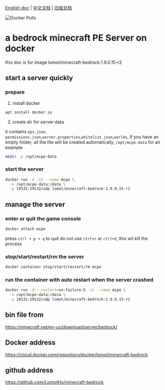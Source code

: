 [English doc]:https://github.com/LomotHo/minecraft-bedrock
[中文文档]:https://github.com/LomotHo/minecraft-bedrock/blob/master/readme_zh.md
[旧版文档]:https://github.com/LomotHo/minecraft-bedrock/blob/master/doc/zh/
[Docker Pulls]:https://img.shields.io/docker/pulls/lomot/minecraft-bedrock.svg

[English doc] | [中文文档] | [旧版文档] 

![Docker Pulls] 

# a bedrock minecraft PE Server on docker
this doc is for image lomot/minecraft-bedrock:1.9.0.15-r2

## start a server quickly
### prepare
 1. install docker

```bash
apt install docker.io
```

 2. create dir for server data

it contains ```ops.json```,``` permissions.json```,```server.properties```,```whitelist.json```,```worlds```, if you have an empty folder, all the file will be created automatically, ```/opt/mcpe-data``` for an example

```bash
mkdir -p /opt/mcpe-data
```

### start the server
```bash
docker run -d -it --name mcpe \
  -v /opt/mcpe-data:/data \
  -p 19132:19132/udp lomot/minecraft-bedrock:1.9.0.15-r2
```

## manage the server
### enter or quit the game console
```bash
docker attach mcpe
```
press ```ctrl + p + q``` to quit
do not use ```ctrl+c``` or ```ctrl+d```, this wii kill the process

### stop/start/restart/rm the server 
```bash
docker container stop/start/restart/rm mcpe
```

### run the container with auto restart when the server crashed
```bash
docker run -d --restart=on-failure:5 -it --name mcpe \
  -v /opt/mcpe-data:/data \
  -p 19132:19132/udp lomot/minecraft-bedrock:1.9.0.15-r2
```

## bin file from 
https://minecraft.net/en-us/download/server/bedrock/

## Docker address
https://cloud.docker.com/repository/docker/lomot/minecraft-bedrock

## github address
https://github.com/LomotHo/minecraft-bedrock
